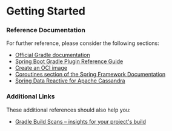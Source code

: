 # Getting Started

### Reference Documentation
For further reference, please consider the following sections:

* [Official Gradle documentation](https://docs.gradle.org)
* [Spring Boot Gradle Plugin Reference Guide](https://docs.spring.io/spring-boot/docs/2.3.5.RELEASE/gradle-plugin/reference/html/)
* [Create an OCI image](https://docs.spring.io/spring-boot/docs/2.3.5.RELEASE/gradle-plugin/reference/html/#build-image)
* [Coroutines section of the Spring Framework Documentation](https://docs.spring.io/spring/docs/5.2.10.RELEASE/spring-framework-reference/languages.html#coroutines)
* [Spring Data Reactive for Apache Cassandra](https://docs.spring.io/spring-boot/docs/2.3.5.RELEASE/reference/htmlsingle/#boot-features-cassandra)

### Additional Links
These additional references should also help you:

* [Gradle Build Scans – insights for your project's build](https://scans.gradle.com#gradle)

